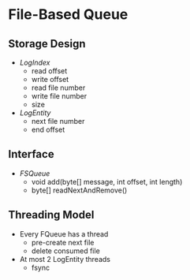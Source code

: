 File-Based Queue
===

Storage Design
---

* *LogIndex*
  - read offset
  - write offset
  - read file number
  - write file number
  - size
* *LogEntity*
  - next file number
  - end offset

Interface
---

* *FSQueue*
  - void add(byte[] message, int offset, int length)
  - byte[] readNextAndRemove()

Threading Model
---

* Every FQueue has a thread
  - pre-create next file
  - delete consumed file
* At most 2 LogEntity threads
  - fsync
